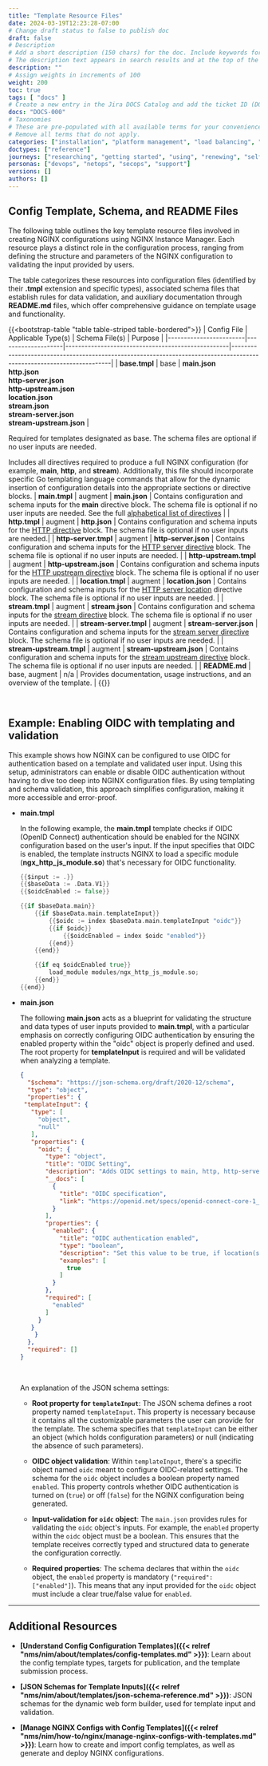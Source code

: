 ```yaml
---
title: "Template Resource Files"
date: 2024-03-19T12:23:28-07:00
# Change draft status to false to publish doc
draft: false
# Description
# Add a short description (150 chars) for the doc. Include keywords for SEO. 
# The description text appears in search results and at the top of the doc.
description: ""
# Assign weights in increments of 100
weight: 200
toc: true
tags: [ "docs" ]
# Create a new entry in the Jira DOCS Catalog and add the ticket ID (DOCS-<number>) below
docs: "DOCS-000"
# Taxonomies
# These are pre-populated with all available terms for your convenience.
# Remove all terms that do not apply.
categories: ["installation", "platform management", "load balancing", "api management", "service mesh", "security", "analytics"]
doctypes: ["reference"]
journeys: ["researching", "getting started", "using", "renewing", "self service"]
personas: ["devops", "netops", "secops", "support"]
versions: []
authors: []
---
```


## Config Template, Schema, and README Files


The following table outlines the key template resource files involved in creating NGINX configurations using NGINX Instance Manager. Each resource plays a distinct role in the configuration process, ranging from defining the structure and parameters of the NGINX configuration to validating the input provided by users. 

The table categorizes these resources into configuration files (identified by their **.tmpl** extension and specific types), associated schema files that establish rules for data validation, and auxiliary documentation through **README.md** files, which offer comprehensive guidance on template usage and functionality.

{{<bootstrap-table "table table-striped table-bordered">}}
| Config File            | Applicable&nbsp;Type(s) | Schema File(s)                                       | Purpose                                                                                                              |
|------------------------|--------------------|---------------------------------------------------|----------------------------------------------------------------------------------------------------------------------|
| **base.tmpl**            | base               | **main.json**<br>**http.json**<br>**http-server.json**<br>**http-upstream.json**<br>**location.json**<br>**stream.json**<br>**stream-server.json**<br>**stream-upstream.json**                                         | <p>Required for templates designated as base. The schema files are optional if no user inputs are needed.</p> <p>Includes all directives required to produce a full NGINX configuration (for example, **main**, **http**, and **stream**). Additionally, this file should incorporate specific Go templating language commands that allow for the dynamic insertion of configuration details into the appropriate sections or directive blocks.
| **main.tmpl**            | augment            | **main.json**                             | Contains configuration and schema inputs for the **main** directive block. The schema file is optional if no user inputs are needed. See the full [alphabetical list of directives](https://nginx.org/en/docs/dirindex.html)         |
| **http.tmpl**            | augment            | **http.json**                             | Contains configuration and schema inputs for the [HTTP directive](https://nginx.org/en/docs/http/ngx_http_core_module.html#http) block. The schema file is optional if no user inputs are needed.|
| **http-server.tmpl**     | augment            | **http-server.json**                      | Contains configuration and schema inputs for the [HTTP server directive](https://nginx.org/en/docs/http/ngx_http_core_module.html#server) block. The schema file is optional if no user inputs are needed. |
| **http-upstream.tmpl**   | augment            | **http-upstream.json**                    | Contains configuration and schema inputs for the [HTTP upstream directive](https://nginx.org/en/docs/http/ngx_http_upstream_module.html#upstream) block. The schema file is optional if no user inputs are needed. |
| **location.tmpl**        | augment            | **location.json**                         | Contains configuration and schema inputs for the [HTTP server location](https://nginx.org/en/docs/http/ngx_http_core_module.html#location) directive block. The schema file is optional if no user inputs are needed. |
| **stream.tmpl**          | augment            | **stream.json**                           | Contains configuration and schema inputs for the [stream directive](https://nginx.org/en/docs/stream/ngx_stream_core_module.html#stream) block. The schema file is optional if no user inputs are needed. |
| **stream-server.tmpl**   | augment            | **stream-server.json**                    | Contains configuration and schema inputs for the [stream server directive](https://nginx.org/en/docs/stream/ngx_stream_core_module.html#server) block. The schema file is optional if no user inputs are needed. |
| **stream&#8209;upstream.tmpl** | augment            | **stream&#8209;upstream.json**                  | Contains configuration and schema inputs for the [stream upstream directive](https://nginx.org/en/docs/stream/ngx_stream_upstream_module.html#upstream) block. The schema file is optional if no user inputs are needed. |
| **README.md**            | base, augment      | n/a                                               | Provides documentation, usage instructions, and an overview of the template.                                        |
{{</bootstrap-table>}}

<br>

## Example: Enabling OIDC with templating and validation

This example shows how NGINX can be configured to use OIDC for authentication based on a template and validated user input. Using this setup, administrators can enable or disable OIDC authentication without having to dive too deep into NGINX configuration files. By using templating and schema validation, this approach simplifies configuration, making it more accessible and error-proof.

- **main.tmpl**

   In the following example, the **main.tmpl** template checks if OIDC (OpenID Connect) authentication should be enabled for the NGINX configuration based on the user's input. If the input specifies that OIDC is enabled, the template instructs NGINX to load a specific module (**ngx_http_js_module.so**) that's necessary for OIDC functionality.

   ``` go
   {{$input := .}}
   {{$baseData := .Data.V1}}
   {{$oidcEnabled := false}}

   {{if $baseData.main}}
       {{if $baseData.main.templateInput}}
           {{$oidc := index $baseData.main.templateInput "oidc"}}
           {{if $oidc}}
               {{$oidcEnabled = index $oidc "enabled"}}
           {{end}}
       {{end}}

       {{if eq $oidcEnabled true}}
           load_module modules/ngx_http_js_module.so;
       {{end}}
   {{end}}
   ```

- **main.json**

   The following **main.json** acts as a blueprint for validating the structure and data types of user inputs provided to **main.tmpl**, with a particular emphasis on correctly configuring OIDC authentication by ensuring the enabled property within the "oidc" object is properly defined and used. The root property for **templateInput** is required and will be validated when analyzing a template.

   ``` json
   {
     "$schema": "https://json-schema.org/draft/2020-12/schema",
     "type": "object",
     "properties": {
   	"templateInput": {
   	  "type": [
   		"object",
   		"null"
   	  ],
   	  "properties": {
   		"oidc": {
   		  "type": "object",
   		  "title": "OIDC Setting",
   		  "description": "Adds OIDC settings to main, http, http-server and location blocks. Use OIDC to enable single sign-on (SSO) to authenticate to your app.",
   		  "__docs": [
   			{
   			  "title": "OIDC specification",
   			  "link": "https://openid.net/specs/openid-connect-core-1_0.html"
   			}
   		  ],
   		  "properties": {
   			"enabled": {
   			  "title": "OIDC authentication enabled",
   			  "type": "boolean",
   			  "description": "Set this value to be true, if location(s) can be accessed only after authentication by the OIDC provider configured at the gateway. If no authentication is needed set this value to be false.",
   			  "examples": [
   				true
   			  ]
   			}
   		  },
   		  "required": [
   			"enabled"
   		  ]
   		}
   	  }
       }
     },
     "required": []
   }
   ```

  <br>

  An explanation of the JSON schema settings:

    - **Root property for `templateInput`**: The JSON schema defines a root property named `templateInput`. This property is necessary because it contains all the customizable parameters the user can provide for the template. The schema specifies that `templateInput` can be either an object (which holds configuration parameters) or null (indicating the absence of such parameters).

    - **OIDC object validation**: Within `templateInput`, there's a specific object named `oidc` meant to configure OIDC-related settings. The schema for the `oidc` object includes a boolean property named `enabled`. This property controls whether OIDC authentication is turned on (`true`) or off (`false`) for the NGINX configuration being generated.

    - **Input-validation for `oidc` object**: The `main.json` provides rules for validating the `oidc` object's inputs. For example, the `enabled` property within the `oidc` object must be a boolean. This ensures that the template receives correctly typed and structured data to generate the configuration correctly.

    - **Required properties**: The schema declares that within the `oidc` object, the `enabled` property is mandatory (`"required": ["enabled"]`). This means that any input provided for the `oidc` object must include a clear true/false value for `enabled`.

---

## Additional Resources

- **[Understand Config Configuration Templates]({{< relref "nms/nim/about/templates/config-templates.md" >}})**: Learn about the config template types, targets for publication, and the template submission process.
  
- **[JSON Schemas for Template Inputs]({{< relref "nms/nim/about/templates/json-schema-reference.md" >}})**: JSON schemas for the dynamic web form builder, used for template input and validation.

- **[Manage NGINX Configs with Config Templates]({{< relref "nms/nim/how-to/nginx/manage-nginx-configs-with-templates.md" >}})**: Learn how to create and import config templates, as well as generate and deploy NGINX configurations.